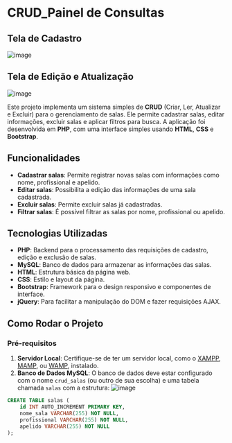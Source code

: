 # CRUD_Painel de Consultas

## Tela de Cadastro
![image](https://github.com/user-attachments/assets/5f37cae4-6ddf-4598-812b-9c447e3d7041)

## Tela de Edição e Atualização
![image](https://github.com/user-attachments/assets/c61e3a39-6c79-4745-90d7-17c4577ff6f2)


Este projeto implementa um sistema simples de **CRUD** (Criar, Ler, Atualizar e Excluir) para o gerenciamento de salas. Ele permite cadastrar salas, editar informações, excluir salas e aplicar filtros para busca. A aplicação foi desenvolvida em **PHP**, com uma interface simples usando **HTML**, **CSS** e **Bootstrap**.

## Funcionalidades

- **Cadastrar salas**: Permite registrar novas salas com informações como nome, profissional e apelido.
- **Editar salas**: Possibilita a edição das informações de uma sala cadastrada.
- **Excluir salas**: Permite excluir salas já cadastradas.
- **Filtrar salas**: É possível filtrar as salas por nome, profissional ou apelido.

## Tecnologias Utilizadas

- **PHP**: Backend para o processamento das requisições de cadastro, edição e exclusão de salas.
- **MySQL**: Banco de dados para armazenar as informações das salas.
- **HTML**: Estrutura básica da página web.
- **CSS**: Estilo e layout da página.
- **Bootstrap**: Framework para o design responsivo e componentes de interface.
- **jQuery**: Para facilitar a manipulação do DOM e fazer requisições AJAX.

## Como Rodar o Projeto

### Pré-requisitos

1. **Servidor Local**: Certifique-se de ter um servidor local, como o [XAMPP](https://www.apachefriends.org/pt_br/index.html), [MAMP](https://www.mamp.info/en/), ou [WAMP](https://www.wampserver.com/en/), instalado.
2. **Banco de Dados MySQL**: O banco de dados deve estar configurado com o nome `crud_salas` (ou outro de sua escolha) e uma tabela chamada `salas` com a estrutura:
![image](https://github.com/user-attachments/assets/67997959-08f3-4ad8-b5ea-a6bf1da01904)

```sql
CREATE TABLE salas (
    id INT AUTO_INCREMENT PRIMARY KEY,
    nome_sala VARCHAR(255) NOT NULL,
    profissional VARCHAR(255) NOT NULL,
    apelido VARCHAR(255) NOT NULL
);


